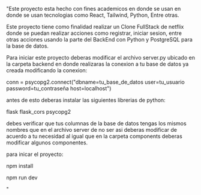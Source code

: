 "Este proyecto esta hecho con fines academicos en donde se usan en donde se usan tecnologias como React, Tailwind, Python, Entre otras.

Este proyecto tiene como finalidad realizar un Clone FullStack de netflix donde se puedan realizar acciones como registrar, iniciar sesion, entre otras acciones usando la parte del BackEnd con Python y PostgreSQL para la base de datos.

Para iniciar este proyecto deberas modificar el archivo server.py ubicado en la carpeta backend en donde realizaras la conexion a tu base de datos ya creada modificando la conexion:

conn = psycopg2.connect("dbname=tu_base_de_datos user=tu_usuario password=tu_contraseña host=localhost")

antes de esto deberas instalar las siguientes librerias de python:

flask
flask_cors
psycopg2

debes verificar que tus columnas de la base de datos tengas los mismos nombres que en el archivo server de no ser asi deberas modificar de acuerdo a tu necesidad al igual que en la carpeta components deberas modificar algunos componentes.

para inicar el proyecto:

npm install

npm run dev

"